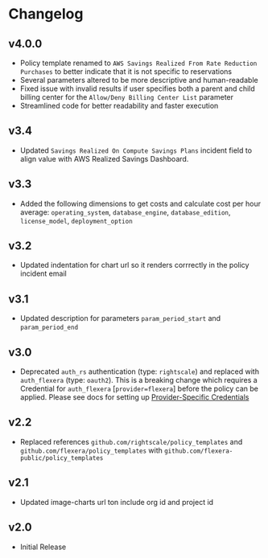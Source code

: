 # Changelog

## v4.0.0

- Policy template renamed to `AWS Savings Realized From Rate Reduction Purchases` to better indicate that it is not specific to reservations
- Several parameters altered to be more descriptive and human-readable
- Fixed issue with invalid results if user specifies both a parent and child billing center for the `Allow/Deny Billing Center List` parameter
- Streamlined code for better readability and faster execution

## v3.4

- Updated `Savings Realized On Compute Savings Plans` incident field to align value with AWS Realized Savings Dashboard.

## v3.3

- Added the following dimensions to get costs and calculate cost per hour average: `operating_system`, `database_engine`, `database_edition`, `license_model`, `deployment_option`

## v3.2

- Updated indentation for chart url so it renders corrrectly in the policy incident email

## v3.1

- Updated description for parameters `param_period_start` and `param_period_end`

## v3.0

- Deprecated `auth_rs` authentication (type: `rightscale`) and replaced with `auth_flexera` (type: `oauth2`).  This is a breaking change which requires a Credential for `auth_flexera` [`provider=flexera`] before the policy can be applied.  Please see docs for setting up [Provider-Specific Credentials](https://docs.flexera.com/flexera/EN/Automation/ProviderCredentials.htm)

## v2.2

- Replaced references `github.com/rightscale/policy_templates` and `github.com/flexera/policy_templates` with `github.com/flexera-public/policy_templates`

## v2.1

- Updated image-charts url ton include org id and project id

## v2.0

- Initial Release
